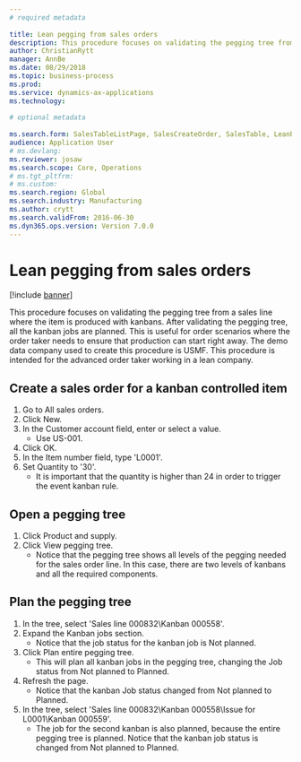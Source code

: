 ```yaml
--- 
# required metadata 
 
title: Lean pegging from sales orders
description: This procedure focuses on validating the pegging tree from a sales line where the item is produced with kanbans. 
author: ChristianRytt
manager: AnnBe 
ms.date: 08/29/2018
ms.topic: business-process 
ms.prod:  
ms.service: dynamics-ax-applications 
ms.technology:  
 
# optional metadata 
 
ms.search.form: SalesTableListPage, SalesCreateOrder, SalesTable, LeanPeggingTree   
audience: Application User 
# ms.devlang:  
ms.reviewer: josaw
ms.search.scope: Core, Operations 
# ms.tgt_pltfrm:  
# ms.custom:  
ms.search.region: Global
ms.search.industry: Manufacturing
ms.author: crytt
ms.search.validFrom: 2016-06-30 
ms.dyn365.ops.version: Version 7.0.0 
---
```

# Lean pegging from sales orders

[!include [banner](../../includes/banner.md)]

This procedure focuses on validating the pegging tree from a sales line where the item is produced with kanbans. After validating the pegging tree, all the kanban jobs are planned. This is useful for order scenarios where the order taker needs to ensure that production can start right away. The demo data company used to create this procedure is USMF. This procedure is intended for the advanced order taker working in a lean company.


## Create a sales order for a kanban controlled item
1. Go to All sales orders.
2. Click New.
3. In the Customer account field, enter or select a value.
    * Use US-001.  
4. Click OK.
5. In the Item number field, type 'L0001'.
6. Set Quantity to '30'.
    * It is important that the quantity is higher than 24 in order to trigger the event kanban rule.  

## Open a pegging tree 
1. Click Product and supply.
2. Click View pegging tree.
    * Notice that the pegging tree shows all levels of the pegging needed for the sales order line. In this case, there are two levels of kanbans and all the required components.  

## Plan the pegging tree
1. In the tree, select 'Sales line 000832\Kanban 000558'.
2. Expand the Kanban jobs section.
    * Notice that the job status for the kanban job is Not planned.  
3. Click Plan entire pegging tree.
    * This will plan all kanban jobs in the pegging tree, changing the Job status from Not planned to Planned.  
4. Refresh the page.
    * Notice that the kanban Job status changed from Not planned to Planned.  
5. In the tree, select 'Sales line 000832\Kanban 000558\Issue for L0001\Kanban 000559'.
    * The job for the second kanban is also planned, because the entire pegging tree is planned. Notice that the kanban job status is changed from Not planned to Planned.  

